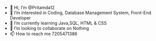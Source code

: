 - 👋 Hi, I’m @Pritamda12
- 👀 I’m interested in Coding, Database Management System, Front-End Developer
- 🌱 I’m currently learning Java,SQL, HTML & CSS
- 💞️ I’m looking to collaborate on Nothing
- 📫 How to reach me 7205471386

<!---
Pritamda12/Pritamda12 is a ✨ special ✨ repository because its `README.md` (this file) appears on your GitHub profile.
You can click the Preview link to take a look at your changes.
--->
